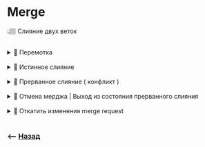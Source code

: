 
# Merge
👆🏽 Слияние двух веток  

<br>

  
<details>
<summary> 🔹 Перемотка </summary>

![illustration](https://raw.githubusercontent.com/webster6667/documentation/master/documentation-data/illustrations/dd-up.svg)

https://github.com/webster6667/documentation/assets/83826752/5bde9959-9cf3-44d4-b048-25e879e355d4    

👆 Смена вершины ветки `master`, на коммит вершины ветки `fix`  
&emsp;&emsp; ❗ Произойдет только в том случаи, если вершиной ветки `master` будет тот коммит, от которого был создан `fix`


![illustration](https://raw.githubusercontent.com/webster6667/documentation/master/documentation-data/illustrations/dd-down.svg)

</details>

  
<br>

   

<details>
<summary> 🔹 Истинное слияние </summary>

![illustration](https://raw.githubusercontent.com/webster6667/documentation/master/documentation-data/illustrations/dd-up.svg)

![illustration](img/illustration-2.png)
```shell
git merge feature
```
👆 Создание нового комита, в котором обьеденены комиты из двух веток

![illustration](https://raw.githubusercontent.com/webster6667/documentation/master/documentation-data/illustrations/dd-down.svg)

</details>

<br>

<details>
<summary> 🔹 Прерванное слияние ( конфликт ) </summary>

![illustration](https://raw.githubusercontent.com/webster6667/documentation/master/documentation-data/illustrations/dd-up.svg)

👆 Состояние когда на ветках в одном и том же месте кода, были выполненны разные изменения, и при попытки слияния образовался конфликт

&emsp;&emsp; 🎯 Проект переходит в состояние `прерванного коммита`, требуя от разработчика решения конфликта, и последующего коммита

&emsp;&emsp; 📗 Пока конфликт не решен, коммит который мы хотим слить в ветку `HEAD`, записываеться в переменную `MERGE_HEAD`


![illustration](https://raw.githubusercontent.com/webster6667/documentation/master/documentation-data/illustrations/dd-down.svg)

</details>

<br>

<details>
<summary> 🔹 Отмена мерджа | Выход из состояния прерванного слияния</summary>

![illustration](https://raw.githubusercontent.com/webster6667/documentation/master/documentation-data/illustrations/dd-up.svg)

🎯 `git reset --hard`   
&emsp;&emsp; 👆 Откинет на состояние ветки, до попытки слияни, но сотрет все незакомиченные изменения в `workDirectory`  

🎯 `git reset --merge`   
&emsp;&emsp; 👆 Откинет на состояние ветки, до попытки слияни, но сохранит все незакомиченные изменения, которые не учавствовали в слиянии

🛑 Лучше сделать комит перед мерджем, так как при откате можно запутаться, а лишний коммит потом засквошить


![illustration](https://raw.githubusercontent.com/webster6667/documentation/master/documentation-data/illustrations/dd-down.svg)

</details>

<br>

<details>
<summary> 🔹 Откатить изменения merge request</summary>

![illustration](https://raw.githubusercontent.com/webster6667/documentation/master/documentation-data/illustrations/dd-up.svg)

```shell
git reset --hard 'comitHashBeforeMergeRequestOnBranch'
```
👆 Переключиться на комит до комита слияния  

![illustration](https://raw.githubusercontent.com/webster6667/documentation/master/documentation-data/illustrations/dd-down.svg)

</details>

<br>

### ⟵ **<a href="../../readme.md">Назад</a>**
